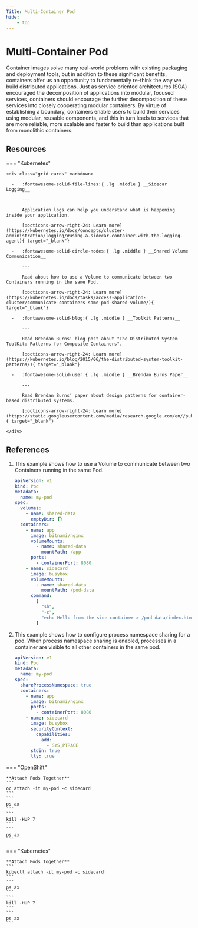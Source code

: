 ```yaml
---
Title: Multi-Container Pod
hide:
    - toc
---
```


# Multi-Container Pod

Container images solve many real-world problems with existing packaging and deployment tools, but in addition to these significant benefits, containers offer us an opportunity to fundamentally re-think the way we build distributed applications. Just as service oriented architectures (SOA) encouraged the decomposition of applications into modular, focused services, containers should encourage the further decomposition of these services into closely cooperating modular containers. By virtue of establishing a boundary, containers enable users to build their services using modular, reusable components, and this in turn leads to services that are more reliable, more scalable and faster to build than applications built from monolithic containers.

## Resources

=== "Kubernetes"

    <div class="grid cards" markdown>

      -   :fontawesome-solid-file-lines:{ .lg .middle } __Sidecar Logging__

          ---

          Application logs can help you understand what is happening inside your application.

          [:octicons-arrow-right-24: Learn more](https://kubernetes.io/docs/concepts/cluster-administration/logging/#using-a-sidecar-container-with-the-logging-agent){ target="_blank"}

      -   :fontawesome-solid-circle-nodes:{ .lg .middle } __Shared Volume Communication__

          ---

          Read about how to use a Volume to communicate between two Containers running in the same Pod.

          [:octicons-arrow-right-24: Learn more](https://kubernetes.io/docs/tasks/access-application-cluster/communicate-containers-same-pod-shared-volume/){ target="_blank"}

      -   :fontawesome-solid-blog:{ .lg .middle } __Toolkit Patterns__

          ---

          Read Brendan Burns' blog post about "The Distributed System ToolKit: Patterns for Composite Containers".

          [:octicons-arrow-right-24: Learn more](https://kubernetes.io/blog/2015/06/the-distributed-system-toolkit-patterns/){ target="_blank"}

      -   :fontawesome-solid-user:{ .lg .middle } __Brendan Burns Paper__

          ---

          Read Brendan Burns' paper about design patterns for container-based distributed systems.

          [:octicons-arrow-right-24: Learn more](https://static.googleusercontent.com/media/research.google.com/en//pubs/archive/45406.pdf){ target="_blank"}

    </div>

## References

1. This example shows how to use a Volume to communicate between two Containers running in the same Pod. 

    ```yaml
    apiVersion: v1
    kind: Pod
    metadata:
      name: my-pod
    spec:
      volumes:
        - name: shared-data
          emptyDir: {}
      containers:
        - name: app
          image: bitnami/nginx
          volumeMounts:
            - name: shared-data
              mountPath: /app
          ports:
            - containerPort: 8080
        - name: sidecard
          image: busybox
          volumeMounts:
            - name: shared-data
              mountPath: /pod-data
          command:
            [
              "sh",
              "-c",
              "echo Hello from the side container > /pod-data/index.html && sleep 3600",
            ]
    ```

2. This example shows how to configure process namespace sharing for a pod. When process namespace sharing is enabled, processes in a container are visible to all other containers in the same pod.

    ```yaml
    apiVersion: v1
    kind: Pod
    metadata:
      name: my-pod
    spec:
      shareProcessNamespace: true
      containers:
        - name: app
          image: bitnami/nginx
          ports:
            - containerPort: 8080
        - name: sidecard
          image: busybox
          securityContext:
            capabilities:
              add:
                - SYS_PTRACE
          stdin: true
          tty: true
    ```

=== "OpenShift"

    **Attach Pods Together**
    ```
    oc attach -it my-pod -c sidecard
    ```
    ```
    ps ax
    ```
    ```
    kill -HUP 7
    ```
    ```
    ps ax
    ```

=== "Kubernetes"

    **Attach Pods Together**
    ```
    kubectl attach -it my-pod -c sidecard
    ```
    ```
    ps ax
    ```
    ```
    kill -HUP 7
    ```
    ```
    ps ax
    ```

